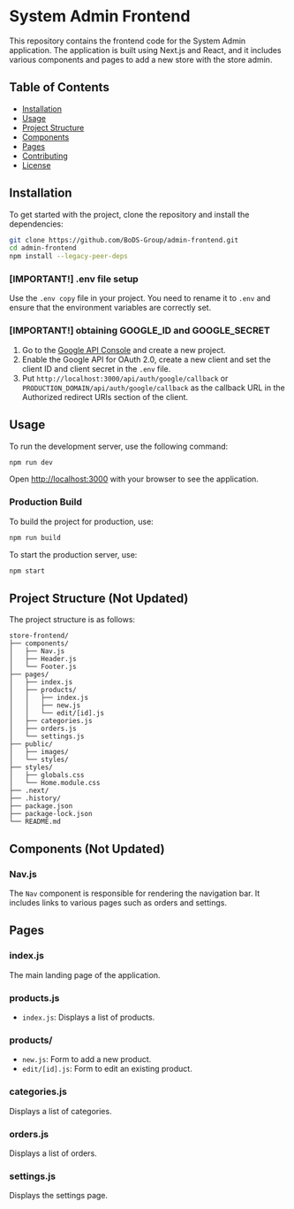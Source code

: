 # System Admin Frontend

This repository contains the frontend code for the System Admin application. The application is built using Next.js and React, and it includes various components and pages to add a new store with the store admin.

## Table of Contents

- [Installation](#installation)
- [Usage](#usage)
- [Project Structure](#project-structure)
- [Components](#components)
- [Pages](#pages)
- [Contributing](#contributing)
- [License](#license)

## Installation

To get started with the project, clone the repository and install the dependencies:

```bash
git clone https://github.com/BoDS-Group/admin-frontend.git
cd admin-frontend
npm install --legacy-peer-deps
```
### [IMPORTANT!] .env file setup
Use the `.env copy` file in your project. You need to rename it to `.env` and ensure that the environment variables are correctly set. 

### [IMPORTANT!] obtaining GOOGLE_ID and GOOGLE_SECRET
1. Go to the [Google API Console](https://console.cloud.google.com/apis/credentials) and create a new project.
2. Enable the Google API for OAuth 2.0, create a new client and set the client ID and client secret in the `.env` file.
3. Put ``http://localhost:3000/api/auth/google/callback`` or ``PRODUCTION_DOMAIN/api/auth/google/callback`` as the callback URL in the Authorized redirect URIs section of the client.

## Usage

To run the development server, use the following command:

```bash
npm run dev
```

Open [http://localhost:3000](http://localhost:3000) with your browser to see the application.

### Production Build
To build the project for production, use:

```bash
npm run build
```

To start the production server, use:

```bash
npm start
```

## Project Structure (Not Updated)

The project structure is as follows:

```
store-frontend/
├── components/
│   ├── Nav.js
│   ├── Header.js
│   └── Footer.js
├── pages/
│   ├── index.js
│   ├── products/
│   │   ├── index.js
│   │   ├── new.js
│   │   └── edit/[id].js
│   ├── categories.js
│   ├── orders.js
│   └── settings.js
├── public/
│   ├── images/
│   └── styles/
├── styles/
│   ├── globals.css
│   └── Home.module.css
├── .next/
├── .history/
├── package.json
├── package-lock.json
└── README.md
```

## Components (Not Updated)

### Nav.js

The `Nav` component is responsible for rendering the navigation bar. It includes links to various pages such as orders and settings.

## Pages

### index.js

The main landing page of the application.

### products.js

- `index.js`: Displays a list of products.

### products/

- `new.js`: Form to add a new product.
- `edit/[id].js`: Form to edit an existing product.

### categories.js

Displays a list of categories.

### orders.js

Displays a list of orders.

### settings.js

Displays the settings page.